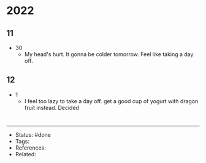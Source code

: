 # 2022

## 11
- 30
	- My head's hurt. It gonna be colder tomorrow. Feel like taking a day off.

## 12
- 1
	- I feel too lazy to take a day off. get a good cup of yogurt with dragon fruit instead. Decided

#
---
- Status: #done
- Tags:
- References:
- Related:
